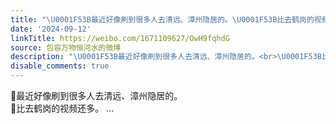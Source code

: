 ```yaml
---
title: "\U0001F53B最近好像刷到很多人去清远、漳州隐居的。\U0001F53B比去鹤岗的视频还多。"
date: '2024-09-12'
linkTitle: https://weibo.com/1671109627/OwH9fqhdG
source: 包容万物恒河水的微博
description: "\U0001F53B最近好像刷到很多人去清远、漳州隐居的。<br>\U0001F53B比去鹤岗的视频还多。  ..."
disable_comments: true
---
```

🔻最近好像刷到很多人去清远、漳州隐居的。<br>🔻比去鹤岗的视频还多。  ...